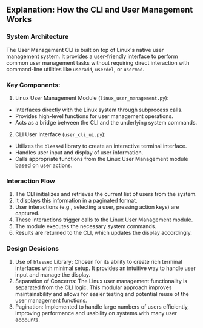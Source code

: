 ## Explanation: How the CLI and User Management Works

### System Architecture

The User Management CLI is built on top of Linux's native user management system. It provides a user-friendly interface to perform common user management tasks without requiring direct interaction with command-line utilities like `useradd`, `userdel`, or `usermod`.

### Key Components:

1. Linux User Management Module (`linux_user_management.py`):
- Interfaces directly with the Linux system through subprocess calls.
- Provides high-level functions for user management operations.
- Acts as a bridge between the CLI and the underlying system commands.


2. CLI User Interface (`user_cli_ui.py`):
- Utilizes the `blessed` library to create an interactive terminal interface.
- Handles user input and display of user information.
- Calls appropriate functions from the Linux User Management module based on user actions.

### Interaction Flow

1. The CLI initializes and retrieves the current list of users from the system.
2. It displays this information in a paginated format.
3. User interactions (e.g., selecting a user, pressing action keys) are captured.
4. These interactions trigger calls to the Linux User Management module.
5. The module executes the necessary system commands.
6. Results are returned to the CLI, which updates the display accordingly.

### Design Decisions

1. Use of `blessed` Library: Chosen for its ability to create rich terminal interfaces with minimal setup. It provides an intuitive way to handle user input and manage the display.
2. Separation of Concerns: The Linux user management functionality is separated from the CLI logic. This modular approach improves maintainability and allows for easier testing and potential reuse of the user management functions.
3. Pagination: Implemented to handle large numbers of users efficiently, improving performance and usability on systems with many user accounts.